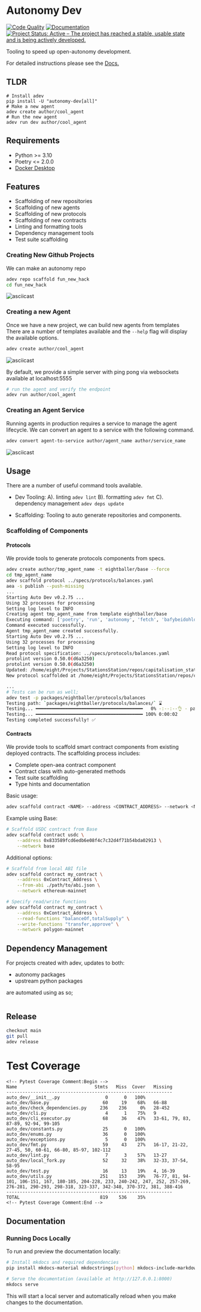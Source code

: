 # Autonomy Dev

[![Code Quality](https://github.com/8ball030/auto_dev/actions/workflows/common_check.yaml/badge.svg)](https://github.com/8ball030/auto_dev/actions/workflows/common_check.yaml)
[![Documentation](https://github.com/8ball030/auto_dev/actions/workflows/github_action.yml/badge.svg)](https://github.com/8ball030/auto_dev/actions/workflows/github_action.yml)
[![Project Status: Active – The project has reached a stable, usable state and is being actively developed.](https://www.repostatus.org/badges/latest/active.svg)](https://www.repostatus.org/#active)

Tooling to speed up open-autonomy development.

For detailed instructions please see the [Docs.](https://8ball030.github.io/auto_dev/)

## TLDR
    # Install adev
    pip install -U "autonomy-dev[all]"
    # Make a new agent
    adev create author/cool_agent
    # Run the new agent
    adev run dev author/cool_agent

## Requirements

- Python >= 3.10
- Poetry <= 2.0.0
- [Docker Desktop](https://www.docker.com/products/docker-desktop/)

## Features

- Scaffolding of new repositories
- Scaffolding of new agents
- Scaffolding of new protocols
- Scaffolding of new contracts
- Linting and formatting tools
- Dependency management tools
- Test suite scaffolding

### Creating New Github Projects

We can make an autonomy repo
```bash
adev repo scaffold fun_new_hack
cd fun_new_hack
```

![asciicast](docs/assets/create_repo.gif)


### Creating a new Agent

Once we have a new project, we can build new agents from templates 
There are a number of templates available and the `--help` flag will display the available options.

```bash
adev create author/cool_agent
```

![asciicast](docs/assets/create_agent.gif)

By default, we provide a simple server with ping pong via websockets available at localhost:5555

```bash
# run the agent and verify the endpoint
adev run author/cool_agent
```


### Creating an Agent Service

Running agents in production requires a service to manage the agent lifecycle. We can convert an agent to a service with the following command.

```bash
adev convert agent-to-service author/agent_name author/service_name
```
![asciicast](docs/assets/create_agent_service.gif)

## Usage

There are a number of useful command tools available.

- Dev Tooling:
    A). linting `adev lint`
    B). formatting `adev fmt`
    C). dependency management `adev deps update`

- Scaffolding: Tooling to auto generate repositories and components.


### Scaffolding of Components

#### Protocols

We provide tools to generate protocols components from specs.

```bash
adev create author/tmp_agent_name -t eightballer/base --force
cd tmp_agent_name
adev scaffold protocol ../specs/protocols/balances.yaml 
aea -s publish --push-missing
...
Starting Auto Dev v0.2.75 ...
Using 32 processes for processing
Setting log level to INFO
Creating agent tmp_agent_name from template eightballer/base
Executing command: ['poetry', 'run', 'autonomy', 'fetch', 'bafybeidohldv57m3jkc33zpgbxukaushmcibmt4ncnsnomd3pvpocxs3ui', '--alias', 'tmp_agent_name']
Command executed successfully.
Agent tmp_agent_name created successfully.
Starting Auto Dev v0.2.75 ...
Using 32 processes for processing
Setting log level to INFO
Read protocol specification: ../specs/protocols/balances.yaml
protolint version 0.50.0(d6a3250)
protolint version 0.50.0(d6a3250)
Updated: /home/eight/Projects/StationsStation/repos/capitalisation_station/tmp_agent_name/protocols/balances/custom_types.py
New protocol scaffolded at /home/eight/Projects/StationsStation/repos/capitalisation_station/tmp_agent_name/protocols/balances

...
# Tests can be run as well;
adev test -p packages/eightballer/protocols/balances
Testing path: `packages/eightballer/protocols/balances/` ⌛
Testing... ━━━━━━━━━━━━━━━━━━━━━━━━━━━━━━━━━━━━━━━━   0% -:--:--👌 - packages/eightballer/protocols/balances/
Testing... ━━━━━━━━━━━━━━━━━━━━━━━━━━━━━━━━━━━━━━━━ 100% 0:00:02
Testing completed successfully! ✅
```

#### Contracts

We provide tools to scaffold smart contract components from existing deployed contracts. The scaffolding process includes:

- Complete open-aea contract component
- Contract class with auto-generated methods
- Test suite scaffolding
- Type hints and documentation

Basic usage:
```bash
adev scaffold contract <NAME> --address <CONTRACT_ADDRESS> --network <NETWORK_NAME>
```

Example using Base:
```bash
# Scaffold USDC contract from Base
adev scaffold contract usdc \
    --address 0x833589fcd6edb6e08f4c7c32d4f71b54bda02913 \
    --network base
```

Additional options:
```bash
# Scaffold from local ABI file
adev scaffold contract my_contract \
    --address 0xContract_Address \
    --from-abi ./path/to/abi.json \
    --network ethereum-mainnet

# Specify read/write functions
adev scaffold contract my_contract \
    --address 0xContract_Address \
    --read-functions "balanceOf,totalSupply" \
    --write-functions "transfer,approve" \
    --network polygon-mainnet
```

## Dependency Management

For projects created with adev, updates to both:

- autonomy packages
- upstream python packages

are automated using as so;


```

```

## Release

```bash
checkout main
git pull
adev release
```



# Test Coverage
```plaintext
<!-- Pytest Coverage Comment:Begin -->
Name                             Stmts   Miss  Cover   Missing
--------------------------------------------------------------
auto_dev/__init__.py                 0      0   100%
auto_dev/base.py                    60     19    68%   66-88
auto_dev/check_dependencies.py     236    236     0%   28-452
auto_dev/cli.py                      4      1    75%   9
auto_dev/cli_executor.py            68     36    47%   33-61, 79, 83, 87-89, 92-94, 99-105
auto_dev/constants.py               25      0   100%
auto_dev/enums.py                   36      0   100%
auto_dev/exceptions.py               5      0   100%
auto_dev/fmt.py                     59     43    27%   16-17, 21-22, 27-45, 50, 60-61, 66-80, 85-97, 102-112
auto_dev/lint.py                     7      3    57%   13-27
auto_dev/local_fork.py              52     32    38%   32-33, 37-54, 58-95
auto_dev/test.py                    16     13    19%   4, 16-39
auto_dev/utils.py                  251    153    39%   76-77, 81, 94-101, 106-151, 167, 180-185, 204-228, 233, 240-242, 247, 252, 257-269, 276-281, 290-293, 298-318, 323-337, 342-348, 370-372, 381, 388-416
--------------------------------------------------------------
TOTAL                              819    536    35%
<!-- Pytest Coverage Comment:End -->
```

## Documentation

### Running Docs Locally

To run and preview the documentation locally:

```bash
# Install mkdocs and required dependencies
pip install mkdocs-material mkdocstrings[python] mkdocs-include-markdown-plugin mkdocs-mermaid2-plugin

# Serve the documentation (available at http://127.0.0.1:8000)
mkdocs serve
```

This will start a local server and automatically reload when you make changes to the documentation.
